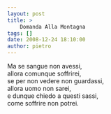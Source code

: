 ```yaml
---
layout: post
title: >
    Domanda Alla Montagna
tags: []
date: 2008-12-24 18:10:00
author: pietro
---
```

Ma se sangue non avessi,<br/>allora comunque soffrirei,<br/>se per non vedere non guardassi,<br/>allora uomo non sarei,<br/>e dunque chiedo a questi sassi,<br/>come soffrire non potrei.
